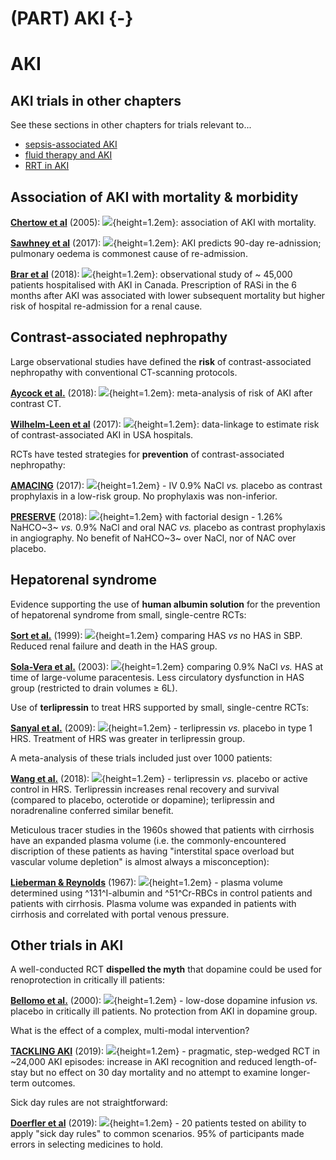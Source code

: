 # (PART) AKI {-}

# AKI

## AKI trials in other chapters

See these sections in other chapters for trials relevant to...  

+ [sepsis-associated AKI](#sepsis)  
+ [fluid therapy and AKI](#fluids)  
+ [RRT in AKI](#acute_RRT)    


## Association of AKI with mortality & morbidity

[**Chertow et al**](https://www.ncbi.nlm.nih.gov/pubmed/16177006) (2005): ![](Logo_OBS.png){height=1.2em}: association of AKI with mortality.  

[**Sawhney et al**](https://www.ncbi.nlm.nih.gov/pubmed/28061831) (2017): ![](Logo_OBS.png){height=1.2em}: AKI predicts 90-day re-adnission; pulmonary oedema is commonest cause of re-admission.  

[**Brar et al**](https://www.ncbi.nlm.nih.gov/pubmed/30422153) (2018): ![](Logo_OBS.png){height=1.2em}: observational study of \~ 45,000 patients hospitalised with AKI in Canada.  Prescription of RASi in the 6 months after AKI was associated with lower subsequent mortality but higher risk of hospital re-admission for a renal cause.  


## Contrast-associated nephropathy

Large observational studies have defined the **risk** of contrast-associated nephropathy with conventional CT-scanning protocols.  

[**Aycock et al.**](https://www.ncbi.nlm.nih.gov/pubmed/28811122) (2018): ![](Logo_OBS.png){height=1.2em}: meta-analysis of risk of AKI after contrast CT.  

[**Wilhelm-Leen et al**](https://www.ncbi.nlm.nih.gov/pubmed/27688297) (2017): ![](Logo_OBS.png){height=1.2em}: data-linkage to estimate risk of contrast-associated AKI in USA hospitals.  


RCTs have tested strategies for **prevention** of contrast-associated nephropathy:

[**AMACING**](https://www.ncbi.nlm.nih.gov/pubmed/28233565) (2017): ![](Logo_RCT.png){height=1.2em} - IV 0.9% NaCl *vs.* placebo as contrast prophylaxis in a low-risk group.  No prophylaxis was non-inferior.  

[**PRESERVE**](https://www.ncbi.nlm.nih.gov/pubmed/29130810) (2018): ![](Logo_RCT.png){height=1.2em} with factorial design - 1.26% NaHCO~3~ *vs.* 0.9% NaCl and oral NAC *vs.* placebo as contrast prophylaxis in angiography. No benefit of NaHCO~3~ over NaCl, nor of NAC over placebo.  


## Hepatorenal syndrome

Evidence supporting the use of **human albumin solution** for the prevention of hepatorenal syndrome from small, single-centre RCTs:

[**Sort et al.**](https://www.ncbi.nlm.nih.gov/pubmed/10432325) (1999): ![](Logo_RCT.png){height=1.2em} comparing HAS *vs* no HAS in SBP. Reduced renal failure and death in the HAS group.  

[**Sola-Vera et al.**](https://www.ncbi.nlm.nih.gov/pubmed/12717396) (2003): ![](Logo_RCT.png){height=1.2em} comparing 0.9% NaCl *vs.* HAS at time of large-volume paracentesis. Less circulatory dysfunction in HAS group (restricted to drain volumes $\geq$ 6L).  

Use of **terlipressin** to treat HRS supported by small, single-centre RCTs:

[**Sanyal et al.**](https://www.ncbi.nlm.nih.gov/pubmed/18471513) (2009): ![](Logo_RCT.png){height=1.2em} - terlipressin *vs.* placebo in type 1 HRS. Treatment of HRS was greater in terlipressin group.  

A meta-analysis of these trials included just over 1000 patients: 

[**Wang et al.**](https://www.ncbi.nlm.nih.gov/pubmed/29668606) (2018): ![](Logo_MET.png){height=1.2em} - terlipressin *vs.* placebo or active control in HRS. Terlipressin increases renal recovery and survival (compared to placebo, octerotide or dopamine); terlipressin and noradrenaline conferred similar benefit.   


Meticulous tracer studies in the 1960s showed that patients with cirrhosis have an expanded plasma volume (i.e. the commonly-encountered discription of these patients as having "interstital space overload but vascular volume depletion" is almost always a misconception): 

[**Lieberman & Reynolds**](https://www.ncbi.nlm.nih.gov/pubmed/16695918) (1967): ![](Logo_PHY.png){height=1.2em} - plasma volume determined using ^131^I-albumin and ^51^Cr-RBCs in control patients and patients with cirrhosis.  Plasma volume was expanded in patients with cirrhosis and correlated with portal venous pressure.  

## Other trials in AKI

A well-conducted RCT **dispelled the myth** that dopamine could be used for renoprotection in critically ill patients:

[**Bellomo et al.**](https://www.ncbi.nlm.nih.gov/pubmed/11191541) (2000): ![](Logo_RCT.png){height=1.2em} - low-dose dopamine infusion *vs.* placebo in critically ill patients.  No protection from AKI in dopamine group.   


What is the effect of a complex, multi-modal intervention?  

[**TACKLING AKI**](https://www.ncbi.nlm.nih.gov/pubmed/31058607) (2019): ![](Logo_RCT.png){height=1.2em} - pragmatic, step-wedged RCT in ~24,000 AKI episodes: increase in AKI recognition and reduced length-of-stay but no effect on 30 day mortality and no attempt to examine longer-term outcomes.  


Sick day rules are not straightforward:

[**Doerfler et al**](https://www.ncbi.nlm.nih.gov/pubmed/30867156) (2019): ![](Logo_OBS.png){height=1.2em} - 20 patients tested on ability to apply "sick day rules" to common scenarios.  95% of participants made errors in selecting medicines to hold.  
